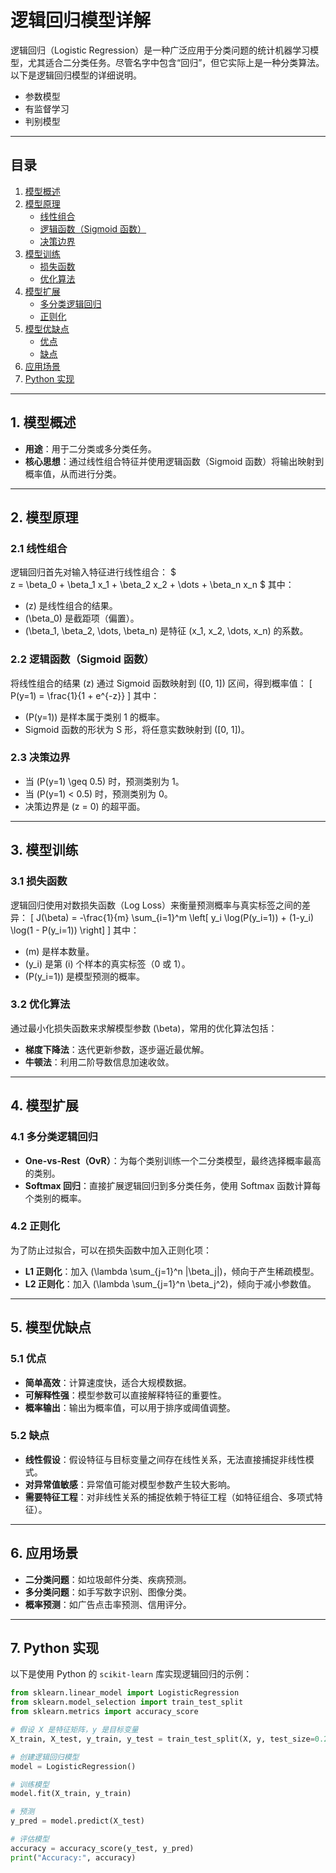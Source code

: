 # 逻辑回归模型详解

逻辑回归（Logistic Regression）是一种广泛应用于分类问题的统计机器学习模型，尤其适合二分类任务。尽管名字中包含“回归”，但它实际上是一种分类算法。以下是逻辑回归模型的详细说明。
- 参数模型
- 有监督学习
- 判别模型 
---

## 目录
1. [模型概述](#1-模型概述)
2. [模型原理](#2-模型原理)
   - [线性组合](#21-线性组合)
   - [逻辑函数（Sigmoid 函数）](#22-逻辑函数sigmoid-函数)
   - [决策边界](#23-决策边界)
3. [模型训练](#3-模型训练)
   - [损失函数](#31-损失函数)
   - [优化算法](#32-优化算法)
4. [模型扩展](#4-模型扩展)
   - [多分类逻辑回归](#41-多分类逻辑回归)
   - [正则化](#42-正则化)
5. [模型优缺点](#5-模型优缺点)
   - [优点](#51-优点)
   - [缺点](#52-缺点)
6. [应用场景](#6-应用场景)
7. [Python 实现](#7-python-实现)

---

## 1. 模型概述
- **用途**：用于二分类或多分类任务。
- **核心思想**：通过线性组合特征并使用逻辑函数（Sigmoid 函数）将输出映射到概率值，从而进行分类。

---

## 2. 模型原理

### 2.1 线性组合
逻辑回归首先对输入特征进行线性组合：
$\
z = \beta_0 + \beta_1 x_1 + \beta_2 x_2 + \dots + \beta_n x_n
\$
其中：
- \(z\) 是线性组合的结果。
- \(\beta_0\) 是截距项（偏置）。
- \(\beta_1, \beta_2, \dots, \beta_n\) 是特征 \(x_1, x_2, \dots, x_n\) 的系数。

### 2.2 逻辑函数（Sigmoid 函数）
将线性组合的结果 \(z\) 通过 Sigmoid 函数映射到 \([0, 1]\) 区间，得到概率值：
\[
P(y=1) = \frac{1}{1 + e^{-z}}
\]
其中：
- \(P(y=1)\) 是样本属于类别 1 的概率。
- Sigmoid 函数的形状为 S 形，将任意实数映射到 \([0, 1]\)。

### 2.3 决策边界
- 当 \(P(y=1) \geq 0.5\) 时，预测类别为 1。
- 当 \(P(y=1) < 0.5\) 时，预测类别为 0。
- 决策边界是 \(z = 0\) 的超平面。

---

## 3. 模型训练

### 3.1 损失函数
逻辑回归使用对数损失函数（Log Loss）来衡量预测概率与真实标签之间的差异：
\[
J(\beta) = -\frac{1}{m} \sum_{i=1}^m \left[ y_i \log(P(y_i=1)) + (1-y_i) \log(1 - P(y_i=1)) \right]
\]
其中：
- \(m\) 是样本数量。
- \(y_i\) 是第 \(i\) 个样本的真实标签（0 或 1）。
- \(P(y_i=1)\) 是模型预测的概率。

### 3.2 优化算法
通过最小化损失函数来求解模型参数 \(\beta\)，常用的优化算法包括：
- **梯度下降法**：迭代更新参数，逐步逼近最优解。
- **牛顿法**：利用二阶导数信息加速收敛。

---

## 4. 模型扩展

### 4.1 多分类逻辑回归
- **One-vs-Rest（OvR）**：为每个类别训练一个二分类模型，最终选择概率最高的类别。
- **Softmax 回归**：直接扩展逻辑回归到多分类任务，使用 Softmax 函数计算每个类别的概率。

### 4.2 正则化
为了防止过拟合，可以在损失函数中加入正则化项：
- **L1 正则化**：加入 \(\lambda \sum_{j=1}^n |\beta_j|\)，倾向于产生稀疏模型。
- **L2 正则化**：加入 \(\lambda \sum_{j=1}^n \beta_j^2\)，倾向于减小参数值。

---

## 5. 模型优缺点

### 5.1 优点
- **简单高效**：计算速度快，适合大规模数据。
- **可解释性强**：模型参数可以直接解释特征的重要性。
- **概率输出**：输出为概率值，可以用于排序或阈值调整。

### 5.2 缺点
- **线性假设**：假设特征与目标变量之间存在线性关系，无法直接捕捉非线性模式。
- **对异常值敏感**：异常值可能对模型参数产生较大影响。
- **需要特征工程**：对非线性关系的捕捉依赖于特征工程（如特征组合、多项式特征）。

---

## 6. 应用场景
- **二分类问题**：如垃圾邮件分类、疾病预测。
- **多分类问题**：如手写数字识别、图像分类。
- **概率预测**：如广告点击率预测、信用评分。

---

## 7. Python 实现
以下是使用 Python 的 `scikit-learn` 库实现逻辑回归的示例：

```python
from sklearn.linear_model import LogisticRegression
from sklearn.model_selection import train_test_split
from sklearn.metrics import accuracy_score

# 假设 X 是特征矩阵，y 是目标变量
X_train, X_test, y_train, y_test = train_test_split(X, y, test_size=0.2, random_state=42)

# 创建逻辑回归模型
model = LogisticRegression()

# 训练模型
model.fit(X_train, y_train)

# 预测
y_pred = model.predict(X_test)

# 评估模型
accuracy = accuracy_score(y_test, y_pred)
print("Accuracy:", accuracy)
